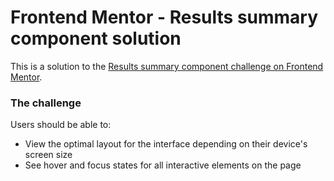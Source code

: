 # Frontend Mentor - Results summary component solution

This is a solution to the [Results summary component challenge on Frontend Mentor](https://www.frontendmentor.io/challenges/results-summary-component-CE_K6s0maV). 

### The challenge

Users should be able to:

- View the optimal layout for the interface depending on their device's screen size
- See hover and focus states for all interactive elements on the page


